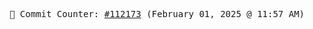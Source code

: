 <p align="center">
    <samp>
        📮 Commit Counter: <a href="https://github.com/Javascript-void0/Javascript-void0/commits/main">#112173</a> (February 01, 2025 @ 11:57 AM)
    </samp>
</p>
